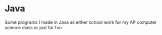 # Java
Some programs I made in Java as either school work for my AP computer science class or just for fun
